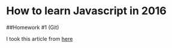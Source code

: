 # How to learn Javascript in 2016

##Homework #1 (Git)

I took this article from [here](https://habrahabr.ru/post/312022/)
